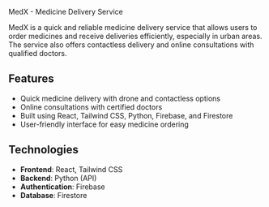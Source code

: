 MedX - Medicine Delivery Service

MedX is a quick and reliable medicine delivery service that allows users to order medicines and receive deliveries efficiently, especially in urban areas. The service also offers contactless delivery and online consultations with qualified doctors.

## Features
- Quick medicine delivery with drone and contactless options
- Online consultations with certified doctors
- Built using React, Tailwind CSS, Python, Firebase, and Firestore
- User-friendly interface for easy medicine ordering

## Technologies
- **Frontend**: React, Tailwind CSS
- **Backend**: Python (API)
- **Authentication**: Firebase
- **Database**: Firestore
